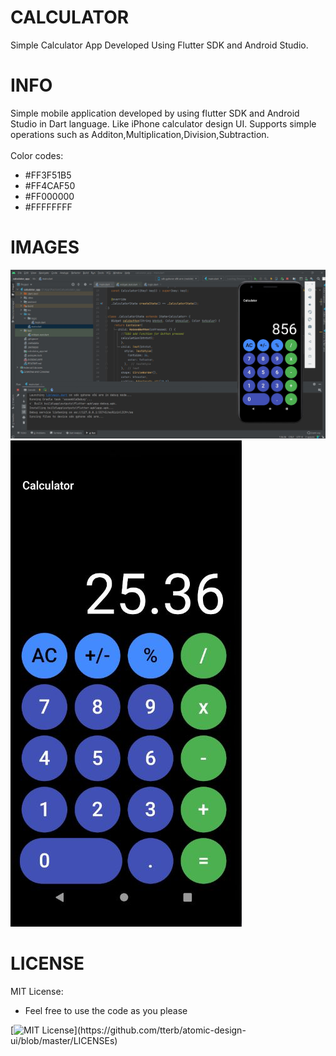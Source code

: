 # CALCULATOR

Simple Calculator App Developed Using Flutter SDK and Android Studio.

# INFO

Simple mobile application developed by using flutter SDK and Android Studio in Dart language. Like iPhone calculator design UI. 
Supports simple operations such as Additon,Multiplication,Division,Subtraction.<br />
<br />Color codes: 
- #FF3F51B5
- #FF4CAF50
- #FF000000
- #FFFFFFFF


# IMAGES
<img src="IMG/IMG1.JPG">
<img src="IMG/IMG2.JPG">

# LICENSE
MIT License: 
- Feel free to use the code as you please

[![MIT License](https://img.shields.io/apm/l/atomic-design-ui.svg?)](https://github.com/tterb/atomic-design-ui/blob/master/LICENSEs)
